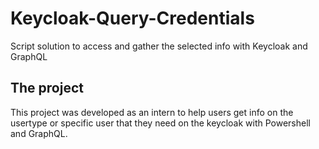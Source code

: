 # Keycloak-Query-Credentials
Script solution to access and gather the selected info with Keycloak and GraphQL 


## The project
This project was developed as an intern to help users get info on the usertype
or specific user that they need on the keycloak with Powershell and GraphQL. 
